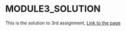 # MODULE3_SOLUTION
This is the solution to 3rd assignment,
[Link to the page](https://chinmai3004.github.io/module3_solution/)
